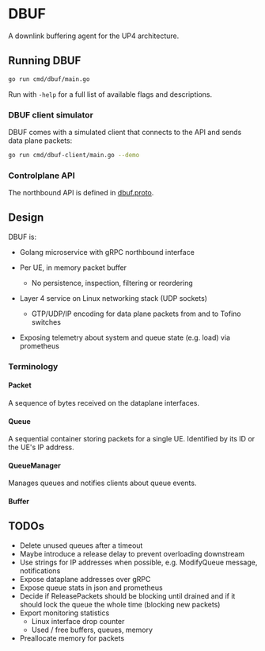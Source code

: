 <!--
Copyright 2020-present Open Networking Foundation
SPDX-License-Identifier: Apache-2.0
-->

# DBUF
A downlink buffering agent for the UP4 architecture.

## Running DBUF

```bash
go run cmd/dbuf/main.go
```

Run with `-help` for a full list of available flags and descriptions.

### DBUF client simulator

DBUF comes with a simulated client that connects to the API and sends data plane
packets:

```bash
go run cmd/dbuf-client/main.go --demo
```

### Controlplane API

The northbound API is defined in [dbuf.proto](api/dbuf.proto).

## Design

DBUF is:

- Golang microservice with gRPC northbound interface

- Per UE, in memory packet buffer
  - No persistence, inspection, filtering or reordering

- Layer 4 service on Linux networking stack (UDP sockets)
  - GTP/UDP/IP encoding for data plane packets from and to Tofino switches

- Exposing telemetry about system and queue state (e.g. load) via prometheus

### Terminology

#### Packet

A sequence of bytes received on the dataplane interfaces. 

#### Queue

A sequential container storing packets for a single UE. Identified by its ID or the UE's IP address.

#### QueueManager

Manages queues and notifies clients about queue events.   

#### Buffer

## TODOs
 - Delete unused queues after a timeout
 - Maybe introduce a release delay to prevent overloading downstream
 - Use strings for IP addresses when possible, e.g. ModifyQueue message, notifications
 - Expose dataplane addresses over gRPC
 - Expose queue stats in json and prometheus
 - Decide if ReleasePackets should be blocking until drained and if it should lock the queue the whole time (blocking new packets)
 - Export monitoring statistics
    - Linux interface drop counter
    - Used / free buffers, queues, memory
 - Preallocate memory for packets
